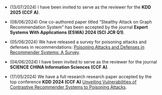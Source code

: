 - (13/07/2024) I have been invited to serve as the reviewer for the **KDD 2025 (CCF A)**.

- (08/06/2024) One co-authored paper titled “Stealthy Attack on Graph Recommendation System” has been accepted by the journal **Expert Systems With Applications (ESWA) 2024 (SCI JCR Q1)**.

- (05/06/2024) We have released a survey for poisoning attacks and defenses in recommendations: [Poisoning Attacks and Defenses in Recommender Systems: A Survey](https://arxiv.org/abs/2406.01022).

- (04/06/2024) I have been invited to serve as the reviewer for the journal **SCIENCE CHINA Information Sciences (CCF A)**.

- (17/05/2024) We have a full research research paper accepted by the top conference **KDD 2024 (CCF A)** [Unveiling Vulnerabilities of Contrastive Recommender Systems to Poisoning Attacks](https://arxiv.org/abs/2311.18244). 
